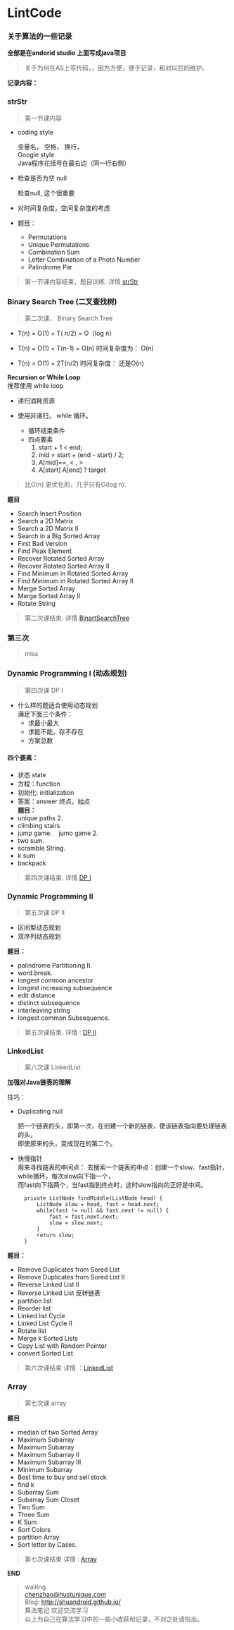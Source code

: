 # LintCode  
### 关于算法的一些记录  
**全部是在andorid studio 上面写成java项目**  

> 关于为何在AS上写代码，，因为方便，便于记录，和对以后的维护。  

**记录内容：**  
### strStr  

> 第一节课内容  

* coding style   

  变量名， 空格， 换行，   
  Google style  
  Java程序花括号在最右边（同一行右侧）  
  
* 检查是否为空 null

  检查null, 这个很重要

* 对时间复杂度，空间复杂度的考虑  

* 题目：  

  - Permutations
  - Unique Permutations
  - Combination Sum
  - Letter Combination of a Photo Number
  - Palindrome Par

> 第一节课内容结束，题目训练. 详情 [strStr](https://github.com/shuandroid/LintCode/blob/master/JiuZhang/strStr.md)

### Binary Search Tree (二叉查找树)
> 第二次课， Binary Search Tree  

* T(n) = O(1) + T( n/2)  = O（log n）  

* T(n) = O(1) + T(n-1)  = O(n)
    时间复杂度为： O(n)

* T(n) =  O(1) + 2T(n/2)
    时间复杂度： 还是O(n)  

**Recursion or While Loop**  
推荐使用 while loop
* 递归消耗资源  

* 使用非递归， while 循环。  

  - 循环结束条件
  - 四点要素
    1. start + 1 < end;
    2. mid = start + (end - start) / 2;
    3. A[mid]==, < , > 
    4. A[start] A[end] ? target 

> 比O(n) 更优化的，几乎只有O(log n).  

**题目**  

* Search Insert Position  
* Search a 2D Matrix  
* Search a 2D Matrix II
* Search in a Big Sorted Array
* First Bad Version 
* Find Peak Element  
* Recover Rotated Sorted Array
* Recover Rotated Sorted Array II
* Find Minimum in Rotated Sorted Array
* Find Minimum in Rotated Sorted Array II
* Merge Sorted Array
* Merge Sorted Array II
* Rotate String  

> 第二次课结束.  详情 [BinartSearchTree](https://github.com/shuandroid/LintCode/blob/master/JiuZhang/second.md)

### 第三次  
> miss  

### Dynamic Programming I (动态规划)
> 第四次课 DP I  
* 什么样的题适合使用动态规划  
  满足下面三个条件：
  * 求最小最大
  * 求能不能，存不存在
  * 方案总数

#### 四个要素：  
* 状态 state  
* 方程：function
* 初始化: initialization
* 答案：answer
   终点，始点  
**题目：**  
* unique paths 2.  
* climbing stairs.  
* jump game. &#160;&#160; jumo game 2.  
* two sum.  
* scramble String.  
* k sum  
* backpack  

> 第四次课结束. 详情 [DP I](https://github.com/shuandroid/LintCode/edit/master/JiuZhang/DynamicProgrammingI.md)  

### Dynamic Programming II  
> 第五次课 DP II  

* 区间型动态规划  
* 双序列动态规划  

**题目：**  
* palindrome Partitioning II.
* word break.
* longest common ancestor
* longest increasing subsequence
* edit distance
* distinct subsequence
* interleaving string
* longest common Subsequence.

> 第五次课结束. 详情 : [DP II](https://github.com/shuandroid/LintCode/edit/master/JiuZhang/DynamicProgramming2.md)  

### LinkedList  
> 第六次课 LinkedList  

**加强对Java链表的理解**  

技巧：  
* Duplicating null  

	把一个链表的头，即第一次，在创建一个新的链表，使该链表指向要处理链表的头，  
	即使原来的头，变成现在的第二个。  

* 快慢指针  
	用来寻找链表的中间点： 
	去搜索一个链表的中点：创建一个slow、fast指针，while循环，每次slow向下指一个，  
	而fast向下指两个，当fast指到终点时，这时slow指向的正好是中间。

		private ListNode findMiddle(ListNode head) {
			ListNode slow = head, fast = head.next;
			while(fast != null && fast.next != null) {
				fast = fast.next.next;
				slow = slow.next;
			}
			return slow;
		} 

**题目：**  
* Remove Duplicates from  Sored List 
* Remove Duplicates from  Sored List II  
* Reverse Linked List II
* Reverse Linked List  反转链表  
* partition list 
* Reorder list 
* Linked list Cycle
* Linked List Cycle II
* Rotate list
* Merge k Sorted Lists  
* Copy List with Random Pointer
* convert Sorted List

> 第六次课结束   详情 ：[LinkedList](https://github.com/shuandroid/LintCode/edit/master/JiuZhang/LinkedList.md)  

### Array  
> 第七次课 array  

**题目**  
* median of two Sorted Array 
* Maximum Subarray  
* Maximum Subarray
* Maximum Subarray II
* Maximum Subarray III
* Minimum Subarray  
* Best time to buy and sell stock 
* find k
* Subarray Sum  
* Subarray Sum Closet
* Two Sum
* Three Sum  
* K Sum  
* Sort Colors
* partition Array
* Sort letter by Cases.
> 第七次课结束 详情 : [Array](https://github.com/shuandroid/LintCode/edit/master/JiuZhang/Array.md)  


	
**END**  

> waiting  
> chenzhao@hustunique.com  
> Blog:  http://shuandroid.github.io/  
> 算法笔记 欢迎交流学习    
> 以上为自己在算法学习中的一些小收获和记录，不对之处请指出。  


